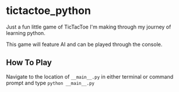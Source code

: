 # tictactoe_python
Just a fun little game of TicTacToe I'm making through my journey of learning python.

This game will feature AI and can be played through the console.

## How To Play
Navigate to the location of `__main__.py` in either terminal or command prompt and type `python __main__.py`
